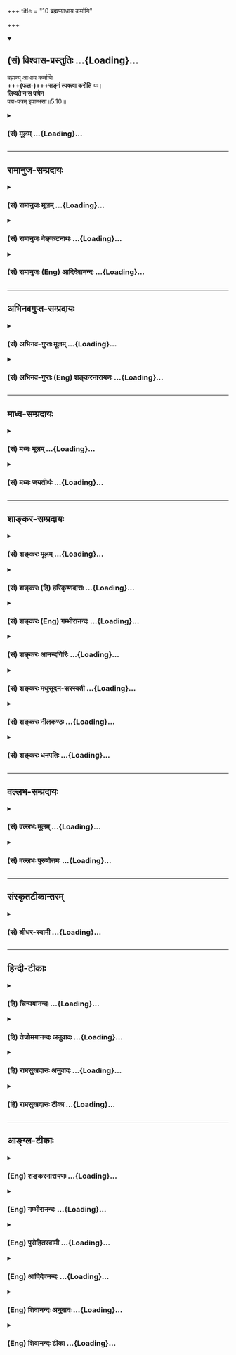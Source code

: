 +++
title = "10 ब्रह्मण्याधाय कर्माणि"

+++
<div class="js_include" newlevelforh1="2" title="(सं) विश्वास-प्रस्तुतिः" unfilled url="/mahAbhAratam/vyAsaH/shlokashaH/06-bhIShma-parva/03-bhagavad-gItA-parva/saMskRtam/vishvAsa-prastutiH/05_karma-saMnyAsa-yogaH/10_brahmaNyAdhAya_ka.md">
<details open><summary><h2>(सं) विश्वास-प्रस्तुतिः ...{Loading}...</h2></summary>

ब्रह्मण्य् आधाय कर्माणि  
**+++(फल-)+++सङ्गं त्यक्त्वा करोति** यः।  
**लिप्यते न स पापेन**  
पद्म-पत्रम् इवाम्भसा॥5.10॥
</details>
</div>
<div class="js_include collapsed" newlevelforh1="3" title="(सं) मूलम्" unfilled url="/mahAbhAratam/vyAsaH/shlokashaH/06-bhIShma-parva/03-bhagavad-gItA-parva/saMskRtam/mUlam/05_karma-saMnyAsa-yogaH/10_brahmaNyAdhAya_ka.md">
<details><summary><h3>(सं) मूलम् ...{Loading}...</h3></summary>

ब्रह्मण्याधाय कर्माणि सङ्गं त्यक्त्वा करोति यः।  
लिप्यते न स पापेन पद्मपत्रमिवाम्भसा।।5.10।।
</details>
</div>


_________________
## रामानुज-सम्प्रदायः
<div class="js_include collapsed" newlevelforh1="3" title="(सं) रामानुजः मूलम्" unfilled url="/mahAbhAratam/vyAsaH/shlokashaH/06-bhIShma-parva/03-bhagavad-gItA-parva/saMskRtam/rAmAnujaH/mUlam/05_karma-saMnyAsa-yogaH/10_brahmaNyAdhAya_ka.md">
<details><summary><h3>(सं) रामानुजः मूलम् ...{Loading}...</h3></summary>

।।5.10।। ब्रह्मशब्देन प्रकृतिः इह उच्यतेमम योनिर्महद्ब्रह्म (गीता 14।3)
इति हि वक्ष्यते। इन्द्रियाणां प्रकृतिपरिणामविशेषरूपत्वेन इन्द्रियाकारेण
अवस्थितायां प्रकृतौपश्यन् श्रृण्वन् इत्यादिना उक्तप्रकारेण **कर्मणि
आधाय** फल**सङ्गं त्यक्त्वा**नैव किञ्चित् करोमि इति **यः** कर्माणि
**करोति** **स** प्रकृतिसंसृष्टतया वर्तमानः अपि प्रकृत्यात्माभिमानरूपेण
सम्बन्धहेतुना **पापेन न लिप्यते पद्मपत्रमिवाम्भसा** यथा पद्मपत्रम्
अम्भसा संसृष्टम् अपि न लिप्यते तथा न लिप्यते इत्यर्थः।

</details>
</div>
<div class="js_include collapsed" newlevelforh1="3" title="(सं) रामानुजः वेङ्कटनाथः" unfilled url="/mahAbhAratam/vyAsaH/shlokashaH/06-bhIShma-parva/03-bhagavad-gItA-parva/saMskRtam/rAmAnujaH/venkaTanAthaH/05_karma-saMnyAsa-yogaH/10_brahmaNyAdhAya_ka.md">
<details><summary><h3>(सं) रामानुजः वेङ्कटनाथः ...{Loading}...</h3></summary>

  
  
।।5.10।। नन्वेवं फलाभिसन्धिपूर्वकेऽपि कर्मणि क्रियमाणेनैव किञ्चित्करोमि
इति भावनया तत्करणेऽपि न दोषः स्यात् यदि च परमार्थतः स्वस्यैव कर्तृत्वं
किं तस्योपाधिकत्वानुसन्धानेन प्रयोजनम् तथानुसन्धानेऽपि प्रकृतिसंसर्ग
एवैनं देहात्मभ्रमे निमज्जयेदिति शङ्का निराक्रियतेब्रह्मणि इति श्लोकेन। न
तावदत्र ब्रह्मशब्देन जीव उच्यते तत्कर्तृत्वतिरस्कारप्रकरणत्वात्। नापि
परं ब्रह्म औपाधिकत्वप्रतिपादनप्रकरणे तदनपेक्षणात् अनन्तरं चसर्वकर्माणि
मनसा 5।13़ इति श्लोकेन देहकर्तृत्वाभिसन्धानाभिधानात्। अतः
पूर्वोक्तस्यार्थस्य आकाङ्क्षितफलनिर्देशपरत्वोपपत्तेः
ब्रह्मशब्दोऽत्रेन्द्रियाकारपरिणतप्रकृतिगोचरः। भवति हि प्रकृतिकार्येऽपि
ब्रह्मशब्दप्रयोगः तस्मादेतद्ब्रह्म नामरूपमन्नं जायते मुं.उ.1।1।9 इति।
तदेतदखिलमभिप्रेत्याह ब्रह्मशब्देनेति। ब्रह्मशब्दस्य प्रकृतौ प्रयोगं
भगवद्गीतायामेवोदाहरति मम योनिरिति। भवतु प्रकृतौ ब्रह्मशब्दः प्रस्तुतस्य
किमायातं इति शङ्कायां पूर्वश्लोकार्थन्यायाभ्यामुपबृंहितं वाक्यार्थमाह
इन्द्रियाणामिति। ननु बृहत्त्वगुणात्प्रयोगबलाच्च
मूलप्रकृतिर्ब्रह्मशब्देनोच्यताम् तत्र
दर्शनश्रवणादिकर्तृत्वानुसन्धानमशक्यम् मूलप्रकृतिरूपे तद्धेतुत्वाभावादिति
शङ्कानिराकरणायअवस्थितायामित्यन्तमुक्तम्। औपचारिकोऽपि कारणविषयः प्रयोगो
द्रव्यैक्यात्कार्यमपि गोचरयेदिति भावः। कर्माणीति बहुवचनं
पूर्वोक्तवैविध्यपरमिति
प्रदर्शनायोक्तंपश्यउच्छृण्वन्नित्याद्युक्तप्रकारेणेति। यः करोति
इत्यात्मन्येव कर्तृत्वनिर्देशात्तदौपाधिकत्वस्मारणाय पूर्वोक्तमाकृष्टंनैव
किञ्चित्करोमीति। पापशब्दोत्र देहात्मभ्रमविषयःयोऽन्यथा सन्तमात्मानमन्यथा
प्रतिपद्यते। किं तेन न कृतं पापं चोरेणात्मापहारिणा म.भा.1।74।27
इत्यादिषु चात्मान्यथाज्ञानस्य पापत्वं प्रसिद्धम्
आत्मनोऽकर्तृत्वानुसन्धानप्रकरणे तन्निवृत्तिरेव
वक्तुमुचितेत्यभिप्रायेणप्रकृत्यात्माभिमानरूपेणेत्युक्तम्। बन्धहेतुनेति।
तत्र पापलक्षणद्योतनम्। अलौकिकमनिष्टफलासाधारणकारणं हि पापम्। प्रयुक्तश्च
पापशब्दोऽनेकेष्वर्थेषु यथा न सुकृतं न दुष्कृतं सर्वे पाप्मानोऽतो
निवर्तन्ते छां.उ.8।4।1 इति। ननु पद्मपत्रमम्भसा संस्पृष्टं कथमत्र
दृष्टान्तः इत्यत्राह यथेति। न संसर्गमात्रनिषेधायात्र दृष्टान्तः किन्तु
यथा पद्मपत्रस्य जन्मस्थित्यादिकंसर्वमम्भस्येव तथापि न तत्कार्यक्लेशादिः
तद्वत् प्रकृत्यधीनभोगस्थित्यादेरस्य तत्कार्यदेहात्मभ्रमादिर्न स्यादिति
भावः।  
  

</details>
</div>
<div class="js_include collapsed" newlevelforh1="3" title="(सं) रामानुजः (Eng) आदिदेवानन्दः" unfilled url="/mahAbhAratam/vyAsaH/shlokashaH/06-bhIShma-parva/03-bhagavad-gItA-parva/saMskRtam/rAmAnujaH/english/AdidevAnandaH/05_karma-saMnyAsa-yogaH/10_brahmaNyAdhAya_ka.md">
<details><summary><h3>(सं) रामानुजः (Eng) आदिदेवानन्दः ...{Loading}...</h3></summary>

5.10 Here the term, Brahman denotes Prakrti. Later on Sri Krsna will say: 'The great Brahman is My womb' (14.3). Since Prakrti abides in the form of senses which are particular off-shoots of Prakrti, he who, as said in the passage beginning with 'Even though he is seeing, hearing
৷৷.' (5.8), understands that all actions proceed from Brahman (Prakrti);
renounces all attachment while engaging himself in all actions,
reflecting, 'I am doing nothing.' Such a person, though existing in contact with Prakrti, is not contaminated by sin which is the result of the wrong identification of the Atman with Prakrti and is the cause of bondage. Just as a lotus leaf is not wetted by water, actions do not affect or defile a person with sin, if he is free from such identification with the body.

</details>
</div>


_________________
## अभिनवगुप्त-सम्प्रदायः
<div class="js_include collapsed" newlevelforh1="3" title="(सं) अभिनव-गुप्तः मूलम्" unfilled url="/mahAbhAratam/vyAsaH/shlokashaH/06-bhIShma-parva/03-bhagavad-gItA-parva/saMskRtam/abhinava-guptaH/mUlam/05_karma-saMnyAsa-yogaH/10_brahmaNyAdhAya_ka.md">
<details><summary><h3>(सं) अभिनव-गुप्तः मूलम् ...{Loading}...</h3></summary>

।।5.7 5.11।। योगयुक्त इत्यादि आत्मसिद्धये इत्यन्तम्। सर्वभूतानामात्मभूतः
आत्मा यस्य स सर्वमपि कुर्वाणो न लिप्यते अकरणप्रतिषेधारूढत्वात्। अत एव
दर्शनादीनि कुर्वन्नपि असौ एवं धारयति प्रतिपत्तिदार्ढ्येन निश्चिनुते
चक्षुरादीनामिन्द्रियाणां यदि स्वविषयेषु प्रवृत्तिः मम किमायातम् न हि
अन्यस्यकृतेनापरस्य +++(S अन्यस्य कृतेनान्यस्य अन्यकृतेन परस्य)+++ लेपः इति।
तदेव ब्रह्मणि कर्मणां समर्पणम्। अत्र चिह्नम् अस्य गतसङ्गता। अतो न
लिप्यते। योगिनश्च केवलैः सङ्गरहितैः परस्परानपेक्षिभिश्च कायादिभिः
कुर्वन्ति कर्माणि सङ्गाभावात्।

</details>
</div>
<div class="js_include collapsed" newlevelforh1="3" title="(सं) अभिनव-गुप्तः (Eng) शङ्करनारायणः" unfilled url="/mahAbhAratam/vyAsaH/shlokashaH/06-bhIShma-parva/03-bhagavad-gItA-parva/saMskRtam/abhinava-guptaH/english/shankaranArAyaNaH/05_karma-saMnyAsa-yogaH/10_brahmaNyAdhAya_ka.md">
<details><summary><h3>(सं) अभिनव-गुप्तः (Eng) शङ्करनारायणः ...{Loading}...</h3></summary>

5.10 See Comment under 5.11

</details>
</div>


_________________
## माध्व-सम्प्रदायः
<div class="js_include collapsed" newlevelforh1="3" title="(सं) मध्वः मूलम्" unfilled url="/mahAbhAratam/vyAsaH/shlokashaH/06-bhIShma-parva/03-bhagavad-gItA-parva/saMskRtam/madhvaH/mUlam/05_karma-saMnyAsa-yogaH/10_brahmaNyAdhAya_ka.md">
<details><summary><h3>(सं) मध्वः मूलम् ...{Loading}...</h3></summary>

।।5.10।। सन्न्यासयोगयुक्त एव च कर्मणा न लिप्यत इत्याह ब्रह्मणीति।
साधननियमस्योपचारत्वव्यावृत्त्यर्थं पुनः पुनः फलकथनम्।

</details>
</div>
<div class="js_include collapsed" newlevelforh1="3" title="(सं) मध्वः जयतीर्थः" unfilled url="/mahAbhAratam/vyAsaH/shlokashaH/06-bhIShma-parva/03-bhagavad-gItA-parva/saMskRtam/madhvaH/jayatIrthaH/05_karma-saMnyAsa-yogaH/10_brahmaNyAdhAya_ka.md">
<details><summary><h3>(सं) मध्वः जयतीर्थः ...{Loading}...</h3></summary>

।।5.10।। ननुयोगयुक्तः 7।5 इत्यनेन यत्सन्न्यासयोगयुक्तस्य कर्मालेपलक्षणं
फलमुक्तं तदेव तस्यब्रह्मण्याधाय इति किमर्थं पुनरुच्यते इत्यत आह
**सन्न्यासे**ति। प्रागुक्तस्यैव नियमोऽत्र क्रियते। सिद्धे सत्यारम्भस्य
नियमार्थत्वादिति भावः। योगविवरणं च किञ्चिदधिकमिति चार्थः। ननु
सन्न्यासस्त्वित्यनेनैव सन्न्यासयोगौ मिलितावेव फलं साधयत इति नियमोऽपि
लब्ध एव तत्किमर्थमिदं सन्न्यासयोगयुक्तस्यकुर्वन्नपि न लिप्यते 5।7लिप्यते
न स पापेन इति पुनः पुनः फलकथनं इत्यत आह **साधने**ति। साधननियमस्येति
तदुक्तेरित्यर्थः। सन्न्यासयोगौ मिलितावेव फलसाधनमिति
नियमोक्तेरुपचारत्वमपि सम्भवति लोकवत्। तन्निवृत्त्यर्थमित्यर्थः।

</details>
</div>


_________________
## शाङ्कर-सम्प्रदायः
<div class="js_include collapsed" newlevelforh1="3" title="(सं) शङ्करः मूलम्" unfilled url="/mahAbhAratam/vyAsaH/shlokashaH/06-bhIShma-parva/03-bhagavad-gItA-parva/saMskRtam/shankaraH/mUlam/05_karma-saMnyAsa-yogaH/10_brahmaNyAdhAya_ka.md">
<details><summary><h3>(सं) शङ्करः मूलम् ...{Loading}...</h3></summary>

।।5.10।। **ब्रह्मणि** ईश्वरे **आधाय** निक्षिप्य तदर्थं कर्म करोमि इति
भृत्य इव स्वाम्यर्थं सर्वाणि **कर्माणि** मोक्षेऽपि फले **सङ्गं त्यक्त्वा
करोति यः** सर्वकर्माणि **लिप्यते न स पापेन** न संबध्यते **पद्मपत्रमिव
अम्भसा** उदकेन। केवलं सत्त्वशुद्धिमात्रमेव फलं तस्य कर्मणः
स्यात्।। यस्मात्

</details>
</div>
<div class="js_include collapsed" newlevelforh1="3" title="(सं) शङ्करः (हि) हरिकृष्णदासः" unfilled url="/mahAbhAratam/vyAsaH/shlokashaH/06-bhIShma-parva/03-bhagavad-gItA-parva/saMskRtam/shankaraH/hindI/harikRShNadAsaH/05_karma-saMnyAsa-yogaH/10_brahmaNyAdhAya_ka.md">
<details><summary><h3>(सं) शङ्करः (हि) हरिकृष्णदासः ...{Loading}...</h3></summary>

।।5.10।। परंतु जो तत्त्वज्ञानी नहीं है और कर्मयोगमें लगा हुआ है ( यानी )
जो स्वामीके लिये कर्म करनेवाले नौकरकी भाँति मैं ईश्वरके लिये करता हूँ इस
भावसे सब कर्मोंको ईश्वरमें अर्पण करके यहाँतक कि मोक्षरूप फलकी भी आसक्ति
छोड़कर कर्म करता है। वह जैसे कमलका पत्ता जलमें रहकर भी उससे लिप्त नहीं
होता वैसे ही पापोंसे लिप्त नहीं होता।

</details>
</div>
<div class="js_include collapsed" newlevelforh1="3" title="(सं) शङ्करः (Eng) गम्भीरानन्दः" unfilled url="/mahAbhAratam/vyAsaH/shlokashaH/06-bhIShma-parva/03-bhagavad-gItA-parva/saMskRtam/shankaraH/english/gambhIrAnandaH/05_karma-saMnyAsa-yogaH/10_brahmaNyAdhAya_ka.md">
<details><summary><h3>(सं) शङ्करः (Eng) गम्भीरानन्दः ...{Loading}...</h3></summary>

5.10 On the other hand, again, one who is ignorant of the Truth and is
engaged in Karma-yoga, yah, who; karoti, acts; adhaya, by dedicating, by
surrendering; all karmani, actions; brahmani, to Brahman, to God; with
the idea, 'I am working for Him, as a servant does everything for his
master', and tyaktva, by renouncing; sangam, attachment, even with
regard to teh resulting Liberation; sah, he; na lipyate, does not get
polluted, is not affected; papena, by sin; iva, just as; padma-patram, a
lotus leaf; is not ambhasa, by water. The only result that will
certainly accrue from such action will be the purification of the heart.

</details>
</div>
<div class="js_include collapsed" newlevelforh1="3" title="(सं) शङ्करः आनन्दगिरिः" unfilled url="/mahAbhAratam/vyAsaH/shlokashaH/06-bhIShma-parva/03-bhagavad-gItA-parva/saMskRtam/shankaraH/AnandagiriH/05_karma-saMnyAsa-yogaH/10_brahmaNyAdhAya_ka.md">
<details><summary><h3>(सं) शङ्करः आनन्दगिरिः ...{Loading}...</h3></summary>

।।5.10।। तर्हि विद्वानिवाविद्वानपि कर्मणि न प्रवर्तेत
पापोपहतिसंभवादित्याशङ्क्याह **यस्त्विति।** यथा भृत्यः स्वाम्यर्थं
कर्माणि करोति न स्वफलमपेक्षते तथैव यो विद्वान्मोक्षेऽपि सङ्गं त्यक्त्वा
भगवदर्थमेव सर्वाणि कर्माणि करोति न स स्वकर्मणा बध्यते। नहि
पद्मपत्रमम्भसा संबध्यते तद्वदित्यर्थः।

</details>
</div>
<div class="js_include collapsed" newlevelforh1="3" title="(सं) शङ्करः मधुसूदन-सरस्वती" unfilled url="/mahAbhAratam/vyAsaH/shlokashaH/06-bhIShma-parva/03-bhagavad-gItA-parva/saMskRtam/shankaraH/madhusUdana-sarasvatI/05_karma-saMnyAsa-yogaH/10_brahmaNyAdhAya_ka.md">
<details><summary><h3>(सं) शङ्करः मधुसूदन-सरस्वती ...{Loading}...</h3></summary>

।।5.10।। तर्ह्यविद्वान्कर्तृत्वाभिमानाल्लिप्येतैव तथाच कथं तस्य
संन्यासपूर्विका ज्ञाननिष्ठा स्यादिति तत्राह ब्रह्मणि परमेश्वरे आधाय
समर्प्य सङ्गं फलाभिलाषं त्यक्त्वेश्वरार्थं भृत्यइव स्वाम्यर्थं
स्वफलनिरपेक्षतया करोमीत्यभिप्रायेण कर्माणि लौकिकानि वैदिकानि च करोति यो
लिप्यते न स पापेन पापपुण्यात्मकेन कर्मणेति यावत्। यथा पद्मपत्रमुपरि
प्रक्षिप्तेनाम्भसा न लिप्यते तद्वद्भगवदर्पणबुद्ध्यानुष्ठितं कर्म
बुद्धिशुद्धिफलमेव स्यात्।

</details>
</div>
<div class="js_include collapsed" newlevelforh1="3" title="(सं) शङ्करः नीलकण्ठः" unfilled url="/mahAbhAratam/vyAsaH/shlokashaH/06-bhIShma-parva/03-bhagavad-gItA-parva/saMskRtam/shankaraH/nIlakaNThaH/05_karma-saMnyAsa-yogaH/10_brahmaNyAdhAya_ka.md">
<details><summary><h3>(सं) शङ्करः नीलकण्ठः ...{Loading}...</h3></summary>

।।5.10।।**ब्रह्मणीति।** यतो विद्वानसङ्गत्वात्कुर्वन्नपि न लिप्यते
तस्मादविद्वानपि ब्रह्मणि सर्वान्तर्यामिणि कर्माण्याधाय अयमेव कारयिता
नत्वहं कर्तेति समर्प्य यः कर्माणि करोति सः पापेन न लिप्यतेऽम्भसा
पद्मपत्रमिव।

</details>
</div>
<div class="js_include collapsed" newlevelforh1="3" title="(सं) शङ्करः धनपतिः" unfilled url="/mahAbhAratam/vyAsaH/shlokashaH/06-bhIShma-parva/03-bhagavad-gItA-parva/saMskRtam/shankaraH/dhanapatiH/05_karma-saMnyAsa-yogaH/10_brahmaNyAdhAya_ka.md">
<details><summary><h3>(सं) शङ्करः धनपतिः ...{Loading}...</h3></summary>

।।5.10।। एवं तत्त्वविदो लौकिककर्मणा मुधा चेष्टामात्रेण लेपो
नास्तीत्युक्तं इदानीमतत्त्वविविदो मुमुक्षोः का गतिरित्यपेक्षायामाह
**ब्रह्मणीति।** ब्रह्मणि परमेश्वरे भृत्यइव स्वामिने तदर्थं करोमीति
समर्प्य मोक्षेऽपि फले सङ्गं त्यक्त्वा यः सर्वाणि कर्माणि करोति सोऽम्भसा
पद्मपत्रमिव पापेन न संबध्यते। मुमुक्षुं प्रति पुण्यस्यापि
प्रतिबन्धकत्वात्पापेनेत्युक्तं इतरे तु विद्वत्परत्वेनैवं श्लोकं
योजयन्ति। तथाहि तत्त्वविदो यो लोपः स किंस्वाभाविकेन्द्रियशरीरचेष्टाजन्य
उत वैधेन्द्रियादिचेष्टाजन्यः। आद्यंप्रति द्वाभ्यामुक्त्वा द्वितीयं
प्रत्याह **ब्रह्मणीति।** स किंवा तत्तत्कर्मजन्यसुकृतापूर्वलक्षणः
किंवातत्तत्कर्मोपयोग्यर्थप्रतिग्रहादिजन्यदुरितापूर्वलक्षणः। नाद्य
प्रत्याह **ब्रह्मणीत्यादि।** ब्रह्मार्पणबुद्य्धा क्रियमाणेषु कर्मसु
नापूर्वोत्पत्तिरिति भावः। न द्वितीय इत्याह **सङगंत्यक्त्वेति।**
सङ्गमैहिकधनादिफलासङगं ततश्च न दुरितापूर्वोत्पत्तिरिति भावः।
तद्विचार्यम्। बह्यार्पणबुद्य्धा कर्मकरणेऽतत्त्वविदो
मुमुक्षोरेवाधिकारादन्यथानन्तरश्लोकेनासंगत्यापत्तेः। ननु कानि चेदृशानि
कर्माणि यानि धनार्जनतया विनानुष्ठातुं शक्यानि सन्ति सत्त्वविशुद्धये
भवन्तीत्याशङ्कां परिहरन् कर्मयोगानुष्ठाने शिष्टाचारं प्रमाणयति
कायेनेतीति स्वपरग्रन्थविरोधाच्च। अवशिष्टं तु भाष्यानुरोधेनोपादेयं
मोक्षफले सर्वफलानामन्तर्भावेन तदासक्तिवारणेन भाष्यकारैः
सर्वफलासक्तेर्वारितत्वात्।

</details>
</div>


_________________
## वल्लभ-सम्प्रदायः
<div class="js_include collapsed" newlevelforh1="3" title="(सं) वल्लभः मूलम्" unfilled url="/mahAbhAratam/vyAsaH/shlokashaH/06-bhIShma-parva/03-bhagavad-gItA-parva/saMskRtam/vallabhaH/mUlam/05_karma-saMnyAsa-yogaH/10_brahmaNyAdhAya_ka.md">
<details><summary><h3>(सं) वल्लभः मूलम् ...{Loading}...</h3></summary>

।।5.10।। न चायं मुनिः केवलं साङ्ख्यमार्गीयः कर्मसन्न्यासाभावात् किन्तु
योगमार्गीयस्तत्त्ववित् कर्मकरणादिति विवेचयति ब्रह्मणीति। अत्र ब्रह्मपदं
ब्रह्मयज्ञविषयबोधकं तत्रैव च कर्माणि स्वेनैव क्रियमाणानि अनुसन्धायेति
क्रियाद्वैतभाव उक्तः। कर्मसु च सङ्गं फलाभिसन्धिं ममतां च त्यक्त्वा यो
योगी करोति स तदधिगतः ब्रह्मवित् जीवन्मुक्तः पापेनाकरणप्रत्यवायेन
नाश्लिष्टो भवति पद्मपत्रमिवाम्भसा।

</details>
</div>
<div class="js_include collapsed" newlevelforh1="3" title="(सं) वल्लभः पुरुषोत्तमः" unfilled url="/mahAbhAratam/vyAsaH/shlokashaH/06-bhIShma-parva/03-bhagavad-gItA-parva/saMskRtam/vallabhaH/puruShottamaH/05_karma-saMnyAsa-yogaH/10_brahmaNyAdhAya_ka.md">
<details><summary><h3>(सं) वल्लभः पुरुषोत्तमः ...{Loading}...</h3></summary>

  
  
।।5.10।। **ब्रह्मणि** पुरुषोत्तमे  
**सङ्गं आधाय** संयोगावस्थायां स्थित्वा,  
**सङ्गं त्यक्त्वा** वा - विप्रयोगावस्थायां स्थित्वा  
**कर्माण्य्** अपि यः **करोति**  
**स तेन न लिप्यते**।  
तत्र दृष्टान्तमाह - पद्मपत्रमिवेति।  
**अम्भसा पद्मपत्रमिव**। जले तिष्ठन्नपि तद्यथा न लिप्तं भवति तथेत्यर्थः।  
  

</details>
</div>


_________________
## संस्कृतटीकान्तरम्
<div class="js_include collapsed" newlevelforh1="3" title="(सं) श्रीधर-स्वामी" unfilled url="/mahAbhAratam/vyAsaH/shlokashaH/06-bhIShma-parva/03-bhagavad-gItA-parva/saMskRtam/shrIdhara-svAmI/05_karma-saMnyAsa-yogaH/10_brahmaNyAdhAya_ka.md">
<details><summary><h3>(सं) श्रीधर-स्वामी ...{Loading}...</h3></summary>

।।5.10।। तर्हि यस्य करोमीत्यभिमानोऽस्ति तस्य कर्मलेपो दुर्वारः
अविशुद्धचित्तत्वात्संन्यासोऽपि नास्तीति महत्संकटमापन्नमित्याशङ्क्याह
**ब्रह्मणीति।** ब्रह्मण्याधाय परमेश्वरे समर्प्य तत्फले च सङ्गं त्यक्त्वा
यः कर्माणि करोति असौ पापेन बन्धहेतुतया पापिष्ठेन पुण्यपापात्मकेन कर्मणा
न लिप्यते। यथा पद्मपत्रमम्भसि स्थितमप्यम्भसा न लिप्यते तद्वत्।

</details>
</div>


_________________
## हिन्दी-टीकाः
<div class="js_include collapsed" newlevelforh1="3" title="(हि) चिन्मयानन्दः" unfilled url="/mahAbhAratam/vyAsaH/shlokashaH/06-bhIShma-parva/03-bhagavad-gItA-parva/hindI/chinmayAnandaH/05_karma-saMnyAsa-yogaH/10_brahmaNyAdhAya_ka.md">
<details><summary><h3>(हि) चिन्मयानन्दः ...{Loading}...</h3></summary>

।।5.10।। दो पूर्ववर्ती श्लोकों में वर्णित ज्ञान ब्रह्म स्वरूप में रमे
हुए तत्त्ववित् पुरुषों के लिये सत्य हो सकता है परन्तु निरहंकार और
अनासक्ति का जीवन सर्व सामान्य जनों के लिये सुलभ नहीं होता। पूर्णत्व के
साधकों को यही कठिनाई आती है। जो साधकगण गीता ज्ञान को जीना चाहते हैं और न
कि तत्प्रतिपादित सिद्धान्तों की केवल चर्चा करना उनकी यही समस्या होती है
कि किस प्रकार वे अहंकार का त्याग करें। इस समस्या का निराकरण विचाराधीन
श्लोक में किया गया है जिसके द्वारा कोई भी अनासक्त जीवन व्यतीत कर सकता
है। ब्रह्म में अर्पण करके मन का पूर्णतया अनासक्त होना असंभव है और यही
तथ्य साधक लोग नहीं जानते। जब तक मन का अस्तित्त्व रहेगा तब तक वह
किसीनकिसी वस्तु के साथ आसक्त रहेगा। इसलिये परमार्थ सत्य को पहचान कर उसके
साथ तादात्म्य रखने का प्रयत्न करना ही मिथ्या वस्तुओं के साथ की आसक्ति को
त्यागने का एकमात्र उपाय है। इस मनोवैज्ञानिक सत्य को दर्शाते हुए भगवान्
उपदेश देते हैं कि सभी साधकों को ईश्वरार्पण बुद्धि से कर्म करने चाहिये।
किसी आदर्श के निरन्तर स्मरण का अर्थ है मनुष्य का तत्स्वरूप ही बन जाना।
जैसे अज्ञानदशा में हमें अहंकार का अखण्ड स्मरण बना रहता है वैसे ही ईश्वर
का निरन्तर स्मरण रहने पर अहंकार का त्याग संभव हो सकता है। ईश्वर के अखण्ड
चिन्तन से हम जीवभाव से ऊपर उठकर ईश्वर के साथ एकत्व का अनुभव कर सकते
हैं। संक्षेप में आज हम जीवभाव में स्थित आत्मा हैं गीता का आह्वान है कि हम
आत्मभाव में स्थित जीव बन जायें। एक बार अपने शुद्ध स्वरूप की पहचान हो जाने
पर शरीर मन और बुद्धि के द्वारा किये गये कर्म किसी प्रकार की वासना
उत्पन्न नहीं कर सकते। पाप और पुण्य कर्तृत्वाभिमानी जीव के लिये हैं आत्मा
के लिये कदापि नहीं। दर्पण के कारण दिखाई दे रहे मेरे प्रतिबिम्ब की
कुरूपता मेरी नहीं कही जा सकती। प्रतिबिम्ब का विकृत होना दर्पण की सतह के
उत्तल या अवतल होने पर निर्भर करता है। इसी प्रकार पाप और पुण्य का बन्धन
जीव को ही स्वकर्मानुसार होता है। आत्मसाक्षात्कार के पश्चात् ज्ञानी पुरुष
देहादि उपाधियों के साथ विषयों के मध्य उसी प्रकार रहता है जैसे कमल का
पत्ता जल में। यद्यपि कमल की उत्पत्ति पोषण स्थिति और नाश भी जल में ही
होता है तथापि कमल पत्र जल से सदा अस्पर्शित रहता है। जल उसे गीला नहीं कर
पाता। उसी प्रकार ही एक ज्ञानी सन्त पुरुष अन्य मनुष्यों के समान जगत् में
निवास करता हुआ समस्त व्यवहार करता है और फिर भी पाप पुण्य रागद्वेष
सुन्दरता कुरूपता आदि से कभी भी लिप्त नहीं होता। सामान्य कर्म को कर्मयोग
में परिवर्तित करने के दो उपाय हैं (1) कर्तृत्व का त्याग और (2) फलासक्ति
का त्याग। यहां प्रथम उपाय का वर्णन किया गया है। यह कोई अपरिचित नवीन या
विचित्र सिद्धांत नहीं है। इसका हमें अपने जीवन में अनेक अवसरों पर अनुभव
भी होता है। एक चिकित्सक आसक्ति के कारण अपनी पत्नी की शल्य क्रिया
(आपरेशन) करने में स्वयं को असमर्थ पाता है परन्तु वही चिकित्सक उसी दिन
उसी शल्य क्रिया को किसी अन्य रोगी पर कुशलतापूर्वक कर सकता है क्योंकि उस
रोगी के साथ उसकी कोई आसक्ति नहीं होती। यदि मनुष्य स्वयं को ईश्वर का
प्रतिनिधि अथवा सेवक समझकर कार्य करे तो वह स्वयं में ही उस प्रचण्ड
सार्मथ्य एवं कार्यकुशलता को पायेगा जिन्हें वह वर्तमान में कर्तृत्वाभिमान
के कारण व्यर्थ में खोये दे रहा है। इसलिये

</details>
</div>
<div class="js_include collapsed" newlevelforh1="3" title="(हि) तेजोमयानन्दः अनुवादः" unfilled url="/mahAbhAratam/vyAsaH/shlokashaH/06-bhIShma-parva/03-bhagavad-gItA-parva/hindI/tejomayAnandaH/anuvAdaH/05_karma-saMnyAsa-yogaH/10_brahmaNyAdhAya_ka.md">
<details><summary><h3>(हि) तेजोमयानन्दः अनुवादः ...{Loading}...</h3></summary>

।।5.10।। जो पुरुष सब कर्म ब्रह्म में अर्पण करके और आसक्ति को त्यागकर
करता है, वह पुरुष कमल के पत्ते के सदृश पाप से लिप्त नहीं होता।।

</details>
</div>
<div class="js_include collapsed" newlevelforh1="3" title="(हि) रामसुखदासः अनुवादः" unfilled url="/mahAbhAratam/vyAsaH/shlokashaH/06-bhIShma-parva/03-bhagavad-gItA-parva/hindI/rAmasukhadAsaH/anuvAdaH/05_karma-saMnyAsa-yogaH/10_brahmaNyAdhAya_ka.md">
<details><summary><h3>(हि) रामसुखदासः अनुवादः ...{Loading}...</h3></summary>

।।5.10।। जो (भक्तियोगी) सम्पूर्ण कर्मोंको भगवान् में अर्पण करके और
आसक्तिका त्याग करके कर्म करता है, वह जलसे कमलके पत्तेकी तरह पापसे लिप्त
नहीं होता।

</details>
</div>
<div class="js_include collapsed" newlevelforh1="3" title="(हि) रामसुखदासः टीका" unfilled url="/mahAbhAratam/vyAsaH/shlokashaH/06-bhIShma-parva/03-bhagavad-gItA-parva/hindI/rAmasukhadAsaH/TIkA/05_karma-saMnyAsa-yogaH/10_brahmaNyAdhAya_ka.md">
<details><summary><h3>(हि) रामसुखदासः टीका ...{Loading}...</h3></summary>

5.10।।***व्याख्या--*'ब्रह्मण्याधाय कर्माणि'--**शरीर, इन्द्रियाँ, मन,
बुद्धि, प्राण आदि सब भगवान्के ही हैं, अपने हैं ही नहीं; अतः इनके द्वारा
होनेवाली क्रियाओँको भक्तियोगी अपनी कैसे मान सकता है; इसलिये उसका यह भाव
रहता है कि मात्र क्रियाएँ भगवान्के द्वारा ही हो रही हैं और भगवान्के लिये
ही हो रही हैं; मैं तो निमित्तमात्र हूँ। भगवान् ही अपनी इन्द्रियोंके
द्वारा आप ही सम्पूर्ण क्रियाएँ करते हैं--इस बातको ठीक-ठीक धारण करके
सम्पूर्ण क्रियाओंके कर्तापनको भगवान्में ही मानना, यही उपर्युक्त पदोंका
अर्थ है। शरीरादि वस्तुएँ अपनी हैं ही नहीं, प्रत्युत मिली हुई हैं और
बिछुड़ रही हैं। ये केवल भगवान्के नाते, भगवत्प्रीत्यर्थ दूसरोंकी सेवा
करनेके लिये मिली हैं। इन वस्तुओँपर हमारा स्वतन्त्र अधिकार नहीं है
अर्थात् इनको अपने इच्छानुसार न तो रख सकते हैं, न बदल सकते हैं और न
मरनेपर साथ ही ले जा सकते हैं। इसलिये इन शरीरादिको तथा इनसे होनेवाली
क्रियाओँको अपनी मानना ईमानदारी नहीं है। अतः मनुष्यको ईमानदारीके साथ
जिसकी ये वस्तुएँ हैं ,उसीकी अर्थात् भगवान्की मान लेनी चाहिये। सम्पूर्ण
क्रियाओँ और पदार्थोंको कर्मयोगी 'संसार' के, ज्ञानयोगी 'प्रकृति' के और
भक्तियोगी 'भगवान्' के अर्पण करता है। प्रकृति और संसार--दोनोंके ही स्वामी
भगवान् हैं। अतः क्रियाओँ और पदार्थोंको भगवान्के अर्पण करना ही श्रेष्ठ
है।

</details>
</div>


_________________
## आङ्ग्ल-टीकाः
<div class="js_include collapsed" newlevelforh1="3" title="(Eng) शङ्करनारायणः" unfilled url="/mahAbhAratam/vyAsaH/shlokashaH/06-bhIShma-parva/03-bhagavad-gItA-parva/english/shankaranArAyaNaH/05_karma-saMnyAsa-yogaH/10_brahmaNyAdhAya_ka.md">
<details><summary><h3>(Eng) शङ्करनारायणः ...{Loading}...</h3></summary>

5.10. Who performs actions by offering them to the Brahman and giving up attachment-he is not stained by sin just as the lotus-leaf is \[not stained\] by water.

</details>
</div>
<div class="js_include collapsed" newlevelforh1="3" title="(Eng) गम्भीरानन्दः" unfilled url="/mahAbhAratam/vyAsaH/shlokashaH/06-bhIShma-parva/03-bhagavad-gItA-parva/english/gambhIrAnandaH/05_karma-saMnyAsa-yogaH/10_brahmaNyAdhAya_ka.md">
<details><summary><h3>(Eng) गम्भीरानन्दः ...{Loading}...</h3></summary>

5.10 One who acts by dedicating actions to Brahman and by renouncing attachment, he does not become polluted by sin, just as a lotus leaf is not by water.

</details>
</div>
<div class="js_include collapsed" newlevelforh1="3" title="(Eng) पुरोहितस्वामी" unfilled url="/mahAbhAratam/vyAsaH/shlokashaH/06-bhIShma-parva/03-bhagavad-gItA-parva/english/purohitasvAmI/05_karma-saMnyAsa-yogaH/10_brahmaNyAdhAya_ka.md">
<details><summary><h3>(Eng) पुरोहितस्वामी ...{Loading}...</h3></summary>

5.10 He who dedicates his actions to the Spirit, without any personal attachment to them, he is no more tainted by sin than the water lily is wetted by water.

</details>
</div>
<div class="js_include collapsed" newlevelforh1="3" title="(Eng) आदिदेवनन्दः" unfilled url="/mahAbhAratam/vyAsaH/shlokashaH/06-bhIShma-parva/03-bhagavad-gItA-parva/english/AdidevanandaH/05_karma-saMnyAsa-yogaH/10_brahmaNyAdhAya_ka.md">
<details><summary><h3>(Eng) आदिदेवनन्दः ...{Loading}...</h3></summary>

5.10 He who acts without attachment, reposing all actions on Brahman
(Prakrti), is untouched by evil, as a lotus-leaf by water.

</details>
</div>
<div class="js_include collapsed" newlevelforh1="3" title="(Eng) शिवानन्दः अनुवादः" unfilled url="/mahAbhAratam/vyAsaH/shlokashaH/06-bhIShma-parva/03-bhagavad-gItA-parva/english/shivAnandaH/anuvAdaH/05_karma-saMnyAsa-yogaH/10_brahmaNyAdhAya_ka.md">
<details><summary><h3>(Eng) शिवानन्दः अनुवादः ...{Loading}...</h3></summary>

5.10 He who does actions, offering them to Brahman, and abandoning attachment, is not tainted by sin, just as a lotus-leaf is not tainted by water.

</details>
</div>
<div class="js_include collapsed" newlevelforh1="3" title="(Eng) शिवानन्दः टीका" unfilled url="/mahAbhAratam/vyAsaH/shlokashaH/06-bhIShma-parva/03-bhagavad-gItA-parva/english/shivAnandaH/TIkA/05_karma-saMnyAsa-yogaH/10_brahmaNyAdhAya_ka.md">
<details><summary><h3>(Eng) शिवानन्दः टीका ...{Loading}...</h3></summary>

5.10 ब्रह्मणि in Brahman; आधाय having placed; कर्माणि actions; सङ्गम्
attachment; त्यक्त्वा having abandoned; करोति acts; यः who; लिप्यते is tainted; न not; सः he; पापेन by sin; पद्मपत्रम् lotusleaf; इव like;
अम्भसा by water.Commentary Chapter IV verses 18; 20; 21; 22; 23; 37; 41 Chapter V verses 10; 11 and 12 all convey the one idea that the Yogi who does actions without egoism and attachment to results or fruits of the actions; which he regards as offerings unto the Lord; is not tainted by the actions (Karma). He has no attachment even for Moksha. He sees inaction in action. All his actions are burnt in the fire of wisdom. He escapes from the wheel of Samsara. He is freed from the round of births and deaths. He gets purity of heart and through purity of heart attains to the knowledge of the Self. Through the knowledge of the Self he is liberated. This is the gist of the above ten verses. (Cf.III.30)

</details>
</div>
